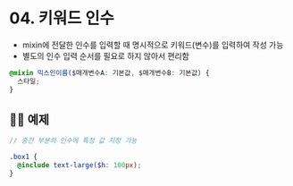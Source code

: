 # 04. 키워드 인수

- mixin에 전달한 인수를 입력할 때 명시적으로 키워드(변수)를 입력하여 작성 가능
- 별도의 인수 입력 순서를 필요로 하지 않아서 편리함

```scss
@mixin 믹스인이름($매개변수A: 기본값, $매개변수B: 기본값) {
  스타일;
}
```

## 👩‍💻 예제

```scss
// 중간 부분의 인수에 특정 값 지정 가능

.box1 {
  @include text-large($h: 100px);
}
```
